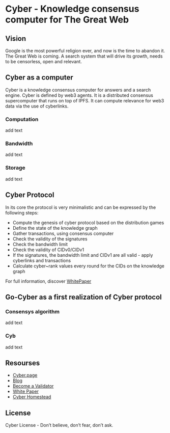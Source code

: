 
# Cyber - Knowledge consensus computer for The Great Web

## Vision

Google is the most powerful religion ever, and now is the time to abandon it. The Great Web is coming. A search system that will drive its growth, needs to be censorless, open and relevant. 

## Cyber as a computer 

Cyber is a knowledge consensus computer for answers and a search engine. Cyber is defined by web3 agents. It is a distributed consensus supercomputer that runs on top of IPFS. It can compute relevance for web3 data via the use of cyberlinks.

### Computation

add text 

### Bandwidth

add text 

### Storage

add text

## Cyber Protocol
In its core the protocol is very minimalistic and can be expressed by the following steps:
- Compute the genesis of cyber protocol based on the distribution games
- Define the state of the knowledge graph
- Gather transactions, using consensus computer
- Check the validity of the signatures
- Check the bandwidth limit
- Check the validity of CIDv0/CIDv1
- If the signatures, the bandwidth limit and CIDv1 are all valid - apply cyberlinks and transactions
- Calculate cyber~rank values every round for the CIDs on the knowledge graph

For full information, discover [WhitePaper](https://ipfs.io/ipfs/QmceNpj6HfS81PcCaQXrFMQf7LR5FTLkdG9sbSRNy3UXoZ/)

## Go-Cyber as a first realization of Cyber protocol

### Consensys algorithm

add text 

### Cyb 

add text 

## Resourses

- [Cyber.page](https://cyber.page/)
- [Blog](https://cybercongress.ai/post/) 
- [Become a Validator](https://github.com/cybercongress/congress/blob/master/ecosystem/validators/onboarding.md)
- [White Paper](https://ipfs.io/ipfs/QmceNpj6HfS81PcCaQXrFMQf7LR5FTLkdG9sbSRNy3UXoZ)
- [Cyber Homestead](https://github.com/cybercongress/congress/blob/master/ecosystem/Cyber%20Homestead%20doc.md)

## License

Cyber License - Don’t believe, don’t fear, don’t ask.

